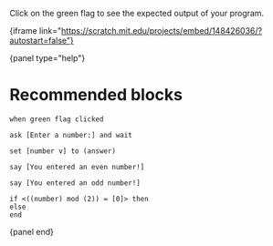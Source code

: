 Click on the green flag to see the expected output of your program.

{iframe link="https://scratch.mit.edu/projects/embed/148426036/?autostart=false"}

{panel type="help"}

# Recommended blocks

<pre><code class="scratch:split:random">when green flag clicked

ask [Enter a number:] and wait

set [number v] to (answer)

say [You entered an even number!]

say [You entered an odd number!]

if &lt;((number) mod (2)) = [0]&gt; then
else
end
</code></pre>

{panel end}